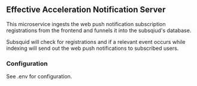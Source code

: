 ## Effective Acceleration Notification Server

This microservice ingests the web push notification subscription registrations from the frontend and funnels it into the subsqiud's database.

Subsquid will check for registrations and if a relevant event occurs while indexing will send out the web push notifications to subscribed users.

### Configuration

See .env for configuration.